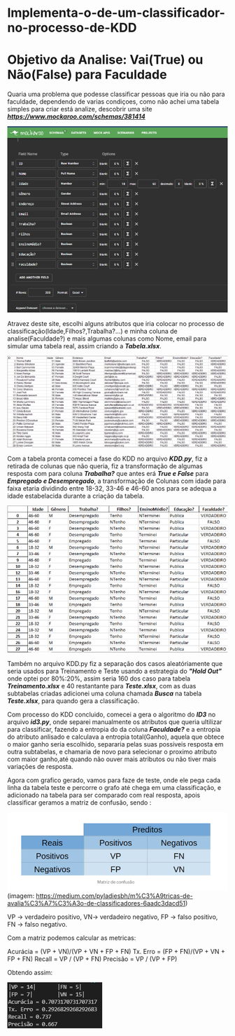 # Implementa-o-de-um-classificador-no-processo-de-KDD

# Objetivo da Analise: Vai(True) ou Não(False) para Faculdade

Quaria uma problema que podesse classificar pessoas que iria ou não para faculdade, dependendo de varias condiçoes, como não achei uma tabela simples para criar está analize, descobrir uma site ***https://www.mockaroo.com/schemas/381414***

![Screenshot](site.png)

Atravez deste site, escolhi alguns atributos que iria colocar no processo de classificação(Idade,Filhos?,Trabalha?...) e minha coluna de analise(Faculdade?) e mais algumas colunas como Nome, email para simular uma tabela real, assim criando a ***Tabela.xlsx***.

![Screenshot](Tabela.png)

Com a tabela pronta comecei a fase do KDD no arquivo ***KDD.py***, fiz a retirada de colunas que não queria, fiz a transformação de algumas resposta com para coluna ***Trabalha?*** que antes erá ***True e False*** para ***Empregado e Desempregado***, a transformação de Colunas com idade para faixa etaria dividindo entre 18-32, 33-46 e 46-60 anos para se adequa a idade estabelacida durante a criação da tabela.

![Screenshot](tabelatratada.png)

Também no arquivo KDD.py fiz a separação dos casos aleatóriamente que seria usados para Treinamento e Teste usando a estrategia do ***"Hold Out"*** onde optei por 80%:20%, assim seria 160 dos caso para tabela ***Treinamento.xlsx*** e  40 restantante para ***Teste.xlsx***, com as duas subtabelas criadas adicionei uma coluna chamada ***Busca*** na tabela ***Teste.xlsx***, para quando gera a classificação.

Com processo do KDD concluido, comecei a gera o algoritmo do ***ID3*** no arquivo ***id3.py***,  onde separei manualmente os atributos que queria ultilizar para classificar, fazendo a entropia do da coluna ***Faculdade?*** e a entropia do atributo anlisado e calculava a entropia total(Ganho), aquela que obtece o maior ganho seria escolhido, separaria pelas suas possiveis resposta em outra subtabelas, e chamaria de novo para selecionar o proximo atributo com maior ganho,até quando não ouver mais atributos ou não tiver mais variações de resposta.

Agora com grafico gerado, vamos para faze de teste, onde ele pega cada linha da tabela teste e percorre o grafo até chega em uma classificação, e adicionado na tabela para ser comparado com real resposta, apois classificar geramos a matriz de confusão, sendo :

![Screenshot](MC.png)
(imagem: https://medium.com/pyladiesbh/m%C3%A9tricas-de-avalia%C3%A7%C3%A3o-de-classificadores-6aadc3dacd51)

VP -> verdadeiro positivo,
VN-> verdadeiro negativo,
FP -> falso positivo,
FN -> falso negativo.

Com a matriz podemos calcular as metricas:

Acurácia = (VP + VN)/(VP + VN + FP + FN)
Tx. Erro = (FP + FN)/(VP + VN + FP + FN)
Recall =  VP / (VP + FN) 
Precisão = VP / (VP + FP)

Obtendo assim:
   
![Screenshot](Resultado.png)

